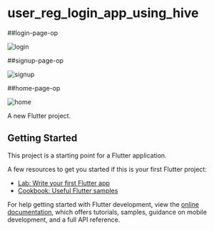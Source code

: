 # user_reg_login_app_using_hive

##login-page-op

![login](https://user-images.githubusercontent.com/113667646/209275841-af40abd7-e424-456e-8f26-09cfd79c9f81.jpg)


##signup-page-op

![signup](https://user-images.githubusercontent.com/113667646/209275874-d0f418a5-1d1f-46a3-a2a4-20b34a73c112.jpg)


##home-page-op

![home](https://user-images.githubusercontent.com/113667646/209275896-d64bc20f-e90d-44d7-82b6-03b89c0f0963.jpg)



A new Flutter project.

## Getting Started

This project is a starting point for a Flutter application.

A few resources to get you started if this is your first Flutter project:

- [Lab: Write your first Flutter app](https://docs.flutter.dev/get-started/codelab)
- [Cookbook: Useful Flutter samples](https://docs.flutter.dev/cookbook)

For help getting started with Flutter development, view the
[online documentation](https://docs.flutter.dev/), which offers tutorials,
samples, guidance on mobile development, and a full API reference.
